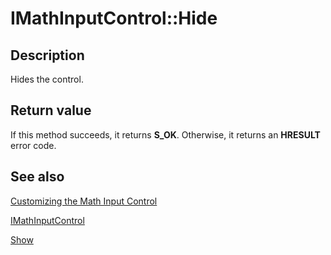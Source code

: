 # IMathInputControl::Hide

## Description

Hides the control.

## Return value

If this method succeeds, it returns **S_OK**. Otherwise, it returns an **HRESULT** error code.

## See also

[Customizing the Math Input Control](https://learn.microsoft.com/windows/desktop/tablet/customizing-the-math-input-control)

[IMathInputControl](https://learn.microsoft.com/windows/desktop/api/micaut/nn-micaut-imathinputcontrol)

[Show](https://learn.microsoft.com/windows/desktop/api/micaut/nf-micaut-imathinputcontrol-show)